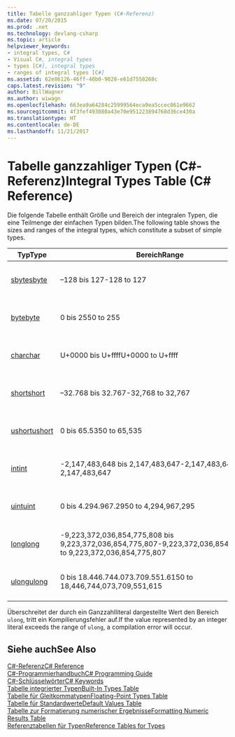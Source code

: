 ```yaml
---
title: Tabelle ganzzahliger Typen (C#-Referenz)
ms.date: 07/20/2015
ms.prod: .net
ms.technology: devlang-csharp
ms.topic: article
helpviewer_keywords:
- integral types, C#
- Visual C#, integral types
- types [C#], integral types
- ranges of integral types [C#]
ms.assetid: 62e86126-46ff-40b0-9028-e61d7558268c
caps.latest.revision: "9"
author: BillWagner
ms.author: wiwagn
ms.openlocfilehash: 663ea9a64284c25999564eca9ea5ccec861e9662
ms.sourcegitcommit: 4f3fef493080a43e70e951223894768d36ce430a
ms.translationtype: HT
ms.contentlocale: de-DE
ms.lasthandoff: 11/21/2017
---
```

# <a name="integral-types-table-c-reference"></a><span data-ttu-id="253bc-102">Tabelle ganzzahliger Typen (C#-Referenz)</span><span class="sxs-lookup"><span data-stu-id="253bc-102">Integral Types Table (C# Reference)</span></span>
<span data-ttu-id="253bc-103">Die folgende Tabelle enthält Größe und Bereich der integralen Typen, die eine Teilmenge der einfachen Typen bilden.</span><span class="sxs-lookup"><span data-stu-id="253bc-103">The following table shows the sizes and ranges of the integral types, which constitute a subset of simple types.</span></span>  
  
|<span data-ttu-id="253bc-104">Typ</span><span class="sxs-lookup"><span data-stu-id="253bc-104">Type</span></span>|<span data-ttu-id="253bc-105">Bereich</span><span class="sxs-lookup"><span data-stu-id="253bc-105">Range</span></span>|<span data-ttu-id="253bc-106">Größe</span><span class="sxs-lookup"><span data-stu-id="253bc-106">Size</span></span>|  
|----------|-----------|----------|  
|[<span data-ttu-id="253bc-107">sbyte</span><span class="sxs-lookup"><span data-stu-id="253bc-107">sbyte</span></span>](../../../csharp/language-reference/keywords/sbyte.md)|<span data-ttu-id="253bc-108">–128 bis 127</span><span class="sxs-lookup"><span data-stu-id="253bc-108">-128 to 127</span></span>|<span data-ttu-id="253bc-109">Ganze 8-Bit-Zahl mit Vorzeichen</span><span class="sxs-lookup"><span data-stu-id="253bc-109">Signed 8-bit integer</span></span>|  
|[<span data-ttu-id="253bc-110">byte</span><span class="sxs-lookup"><span data-stu-id="253bc-110">byte</span></span>](../../../csharp/language-reference/keywords/byte.md)|<span data-ttu-id="253bc-111">0 bis 255</span><span class="sxs-lookup"><span data-stu-id="253bc-111">0 to 255</span></span>|<span data-ttu-id="253bc-112">8-Bit-Ganzzahl ohne Vorzeichen</span><span class="sxs-lookup"><span data-stu-id="253bc-112">Unsigned 8-bit integer</span></span>|  
|[<span data-ttu-id="253bc-113">char</span><span class="sxs-lookup"><span data-stu-id="253bc-113">char</span></span>](../../../csharp/language-reference/keywords/char.md)|<span data-ttu-id="253bc-114">U+0000 bis U+ffff</span><span class="sxs-lookup"><span data-stu-id="253bc-114">U+0000 to U+ffff</span></span>|<span data-ttu-id="253bc-115">Ein Unicode-Zeichen (16 Bit)</span><span class="sxs-lookup"><span data-stu-id="253bc-115">Unicode 16-bit character</span></span>|  
|[<span data-ttu-id="253bc-116">short</span><span class="sxs-lookup"><span data-stu-id="253bc-116">short</span></span>](../../../csharp/language-reference/keywords/short.md)|<span data-ttu-id="253bc-117">–32.768 bis 32.767</span><span class="sxs-lookup"><span data-stu-id="253bc-117">-32,768 to 32,767</span></span>|<span data-ttu-id="253bc-118">Ganze 16-Bit-Zahl mit Vorzeichen</span><span class="sxs-lookup"><span data-stu-id="253bc-118">Signed 16-bit integer</span></span>|  
|[<span data-ttu-id="253bc-119">ushort</span><span class="sxs-lookup"><span data-stu-id="253bc-119">ushort</span></span>](../../../csharp/language-reference/keywords/ushort.md)|<span data-ttu-id="253bc-120">0 bis 65.535</span><span class="sxs-lookup"><span data-stu-id="253bc-120">0 to 65,535</span></span>|<span data-ttu-id="253bc-121">16-Bit-Ganzzahl ohne Vorzeichen</span><span class="sxs-lookup"><span data-stu-id="253bc-121">Unsigned 16-bit integer</span></span>|  
|[<span data-ttu-id="253bc-122">int</span><span class="sxs-lookup"><span data-stu-id="253bc-122">int</span></span>](../../../csharp/language-reference/keywords/int.md)|<span data-ttu-id="253bc-123">-2,147,483,648 bis 2,147,483,647</span><span class="sxs-lookup"><span data-stu-id="253bc-123">-2,147,483,648 to 2,147,483,647</span></span>|<span data-ttu-id="253bc-124">Eine 32-Bit-Ganzzahl mit Vorzeichen</span><span class="sxs-lookup"><span data-stu-id="253bc-124">Signed 32-bit integer</span></span>|  
|[<span data-ttu-id="253bc-125">uint</span><span class="sxs-lookup"><span data-stu-id="253bc-125">uint</span></span>](../../../csharp/language-reference/keywords/uint.md)|<span data-ttu-id="253bc-126">0 bis 4.294.967.295</span><span class="sxs-lookup"><span data-stu-id="253bc-126">0 to 4,294,967,295</span></span>|<span data-ttu-id="253bc-127">32-Bit Ganzzahl ohne Vorzeichen</span><span class="sxs-lookup"><span data-stu-id="253bc-127">Unsigned 32-bit integer</span></span>|  
|[<span data-ttu-id="253bc-128">long</span><span class="sxs-lookup"><span data-stu-id="253bc-128">long</span></span>](../../../csharp/language-reference/keywords/long.md)|<span data-ttu-id="253bc-129">-9,223,372,036,854,775,808 bis 9,223,372,036,854,775,807</span><span class="sxs-lookup"><span data-stu-id="253bc-129">-9,223,372,036,854,775,808 to 9,223,372,036,854,775,807</span></span>|<span data-ttu-id="253bc-130">64-Bit-Ganzzahl mit Vorzeichen</span><span class="sxs-lookup"><span data-stu-id="253bc-130">Signed 64-bit integer</span></span>|  
|[<span data-ttu-id="253bc-131">ulong</span><span class="sxs-lookup"><span data-stu-id="253bc-131">ulong</span></span>](../../../csharp/language-reference/keywords/ulong.md)|<span data-ttu-id="253bc-132">0 bis 18.446.744.073.709.551.615</span><span class="sxs-lookup"><span data-stu-id="253bc-132">0 to 18,446,744,073,709,551,615</span></span>|<span data-ttu-id="253bc-133">64-Bit-Ganzzahl ohne Vorzeichen</span><span class="sxs-lookup"><span data-stu-id="253bc-133">Unsigned 64-bit integer</span></span>|  
  
 <span data-ttu-id="253bc-134">Überschreitet der durch ein Ganzzahlliteral dargestellte Wert den Bereich `ulong`, tritt ein Kompilierungsfehler auf.</span><span class="sxs-lookup"><span data-stu-id="253bc-134">If the value represented by an integer literal exceeds the range of `ulong`, a compilation error will occur.</span></span>  
  
## <a name="see-also"></a><span data-ttu-id="253bc-135">Siehe auch</span><span class="sxs-lookup"><span data-stu-id="253bc-135">See Also</span></span>  
 [<span data-ttu-id="253bc-136">C#-Referenz</span><span class="sxs-lookup"><span data-stu-id="253bc-136">C# Reference</span></span>](../../../csharp/language-reference/index.md)  
 [<span data-ttu-id="253bc-137">C#-Programmierhandbuch</span><span class="sxs-lookup"><span data-stu-id="253bc-137">C# Programming Guide</span></span>](../../../csharp/programming-guide/index.md)  
 [<span data-ttu-id="253bc-138">C#-Schlüsselwörter</span><span class="sxs-lookup"><span data-stu-id="253bc-138">C# Keywords</span></span>](../../../csharp/language-reference/keywords/index.md)  
 [<span data-ttu-id="253bc-139">Tabelle integrierter Typen</span><span class="sxs-lookup"><span data-stu-id="253bc-139">Built-In Types Table</span></span>](../../../csharp/language-reference/keywords/built-in-types-table.md)  
 [<span data-ttu-id="253bc-140">Tabelle für Gleitkommatypen</span><span class="sxs-lookup"><span data-stu-id="253bc-140">Floating-Point Types Table</span></span>](../../../csharp/language-reference/keywords/floating-point-types-table.md)  
 [<span data-ttu-id="253bc-141">Tabelle für Standardwerte</span><span class="sxs-lookup"><span data-stu-id="253bc-141">Default Values Table</span></span>](../../../csharp/language-reference/keywords/default-values-table.md)  
 [<span data-ttu-id="253bc-142">Tabelle zur Formatierung numerischer Ergebnisse</span><span class="sxs-lookup"><span data-stu-id="253bc-142">Formatting Numeric Results Table</span></span>](../../../csharp/language-reference/keywords/formatting-numeric-results-table.md)  
 [<span data-ttu-id="253bc-143">Referenztabellen für Typen</span><span class="sxs-lookup"><span data-stu-id="253bc-143">Reference Tables for Types</span></span>](../../../csharp/language-reference/keywords/reference-tables-for-types.md)
